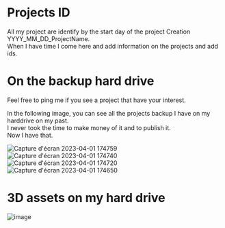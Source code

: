 # Projects ID

All my project are identify by the start day of the project Creation YYYY_MM_DD_ProjectName.  
When I have time I come here and add information on the projects and add ids.  


# On the backup hard drive

Feel free to ping me if you see a project that have your interest.  
  
In the following image, you can see all the projects backup I have on my harddrive on my past.  
I never took the time to make money of it and to publish it.  
Now I have that.  

![Capture d'écran 2023-04-01 174759](https://user-images.githubusercontent.com/20149493/229300378-4c47f316-783a-4192-aa88-623773f99d3a.png)  
![Capture d'écran 2023-04-01 174740](https://user-images.githubusercontent.com/20149493/229300382-eb09120d-a4f3-4727-b51e-159608729c9f.png)  
![Capture d'écran 2023-04-01 174720](https://user-images.githubusercontent.com/20149493/229300386-dd9aa6f9-5b72-473a-bffb-3e20e64a1a5c.png)  
![Capture d'écran 2023-04-01 174650](https://user-images.githubusercontent.com/20149493/229300393-39f95426-9675-4359-8070-a9476af384db.png)  


# 3D assets on my hard drive

![image](https://user-images.githubusercontent.com/20149493/229301148-4e4339a2-7520-4ae9-a8b0-14e1f2e34da4.png)
